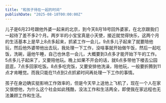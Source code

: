 ```yaml
---
title: "和孩子待在一起的时间"
publishDate: "2025-08-18T00:00:00Z"
---
```


儿子是6月23号跟他外婆一起来的北京，到今天8月18号回外婆家，在北京跟我们一起待了差不多2个月。两岁半的小宝宝真是小天使，接近就觉得快乐，这两个月的生活基本上是早上8点多起来，抓紧工作一会儿，9点多儿子起来了就要陪他玩，然后他外婆带他出去玩，我处理一下工作，没啥事就开始做午饭，然后一起吃饭，洗碗，逼他午睡，自己也休息一会儿，大概要到3点多才能开始下午的工作。5点多儿子起床了，又要陪他玩。晚上如果不开会的话，就6点多带他下楼去公园逛逛，7点多回家吃饭。8点多吃完饭，又要安排他洗澡，陪他玩，一般要折腾到11点才肯睡觉。而我只能在11点到2点抓紧时间再处理一下工作的事情。

孩子在身边确实挺影响工作效率的，但是今天早上送他上飞机了，现在一个人在家又很想他，为什么这个社会如此残酷，没法工作和生活两全，即使我在家远程也无法兼顾工作和生活。
